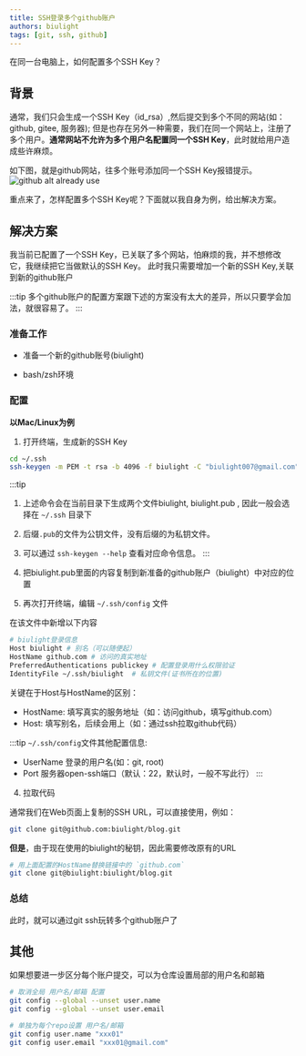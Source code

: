 ```yaml
---
title: SSH登录多个github账户
authors: biulight
tags: [git, ssh, github]
---
```


在同一台电脑上，如何配置多个SSH Key？
<!--truncate-->

<!-- # 同一个电脑用户ssh同时使用多个github账户 -->

## 背景

通常，我们只会生成一个SSH Key（id_rsa）,然后提交到多个不同的网站(如：github, gitee, 服务器);
但是也存在另外一种需要，我们在同一个网站上，注册了多个用户。**通常网站不允许为多个用户名配置同一个SSH Key**，此时就给用户造成些许麻烦。

如下图，就是github网站，往多个账号添加同一个SSH Key报错提示。
![github alt already use](/img/blog/1660984652088.jpg)

重点来了，怎样配置多个SSH Key呢？下面就以我自身为例，给出解决方案。

## 解决方案

我当前已配置了一个SSH Key，已关联了多个网站，怕麻烦的我，并不想修改它，我继续把它当做默认的SSH Key。
此时我只需要增加一个新的SSH Key,关联到新的github账户

:::tip
多个github账户的配置方案跟下述的方案没有太大的差异，所以只要学会加法，就很容易了。
:::

### 准备工作

- 准备一个新的github账号(biulight)

- bash/zsh环境

### 配置

**以Mac/Linux为例**

1. 打开终端，生成新的SSH Key
```bash
cd ~/.ssh
ssh-keygen -m PEM -t rsa -b 4096 -f biulight -C "biulight007@gmail.com"
```

:::tip
1. 上述命令会在当前目录下生成两个文件biulight, biulight.pub , 因此一般会选择在 `~/.ssh` 目录下
2. 后缀`.pub`的文件为公钥文件，没有后缀的为私钥文件。
3. 可以通过 `ssh-keygen --help` 查看对应命令信息。
:::

2. 把biulight.pub里面的内容复制到新准备的github账户（biulight）中对应的位置

3. 再次打开终端，编辑 `~/.ssh/config` 文件

在该文件中新增以下内容
```bash
# biulight登录信息
Host biulight # 别名（可以随便起）
HostName github.com # 访问的真实地址
PreferredAuthentications publickey # 配置登录用什么权限验证
IdentityFile ~/.ssh/biulight  # 私钥文件(证书所在的位置)
```

关键在于Host与HostName的区别：
- HostName: 填写真实的服务地址（如：访问github，填写github.com）
- Host: 填写别名，后续会用上（如：通过ssh拉取github代码）

:::tip
`~/.ssh/config`文件其他配置信息:
- UserName 登录的用户名(如：git, root)
- Port 服务器open-ssh端口（默认：22，默认时，一般不写此行）
:::

4. 拉取代码

通常我们在Web页面上复制的SSH URL，可以直接使用，例如：
```bash
git clone git@github.com:biulight/blog.git
```
**但是**，由于现在使用的biulight的秘钥，因此需要修改原有的URL
```bash
# 用上面配置的HostName替换链接中的 `github.com`
git clone git@biulight:biulight/blog.git
```

### 总结

此时，就可以通过git ssh玩转多个github账户了

## 其他

如果想要进一步区分每个账户提交，可以为仓库设置局部的用户名和邮箱
```bash
# 取消全局 用户名/邮箱 配置
git config --global --unset user.name
git config --global --unset user.email

# 单独为每个repo设置 用户名/邮箱
git config user.name "xxx01"
git config user.email "xxx01@gmail.com"
```


